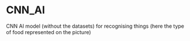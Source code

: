 # CNN_AI
CNN AI model (without the datasets) for recognising things (here the type of food represented on the picture)
